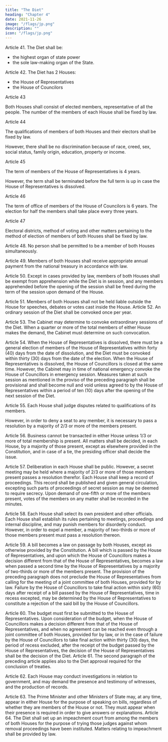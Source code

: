 ```yaml
---
title: "The Diet"
heading: "Chapter 4"
date: 2021-11-26
image: "/flags/jp.png"
description: ""
icon: "/flags/jp.png"
---
```



Article 41. The Diet shall be:
- the highest organ of state power
- the sole law-making organ of the State. 

Article 42. The Diet has 2 Houses:
- the House of Representatives
- the House of Councilors 

Article 43

Both Houses shall consist of elected members, representative of all the people. The number of the members of each House shall be fixed by law. 

Article 44

The qualifications of members of both Houses and their electors shall be fixed by law.

However, there shall be no discrimination because of race, creed, sex, social status, family origin, education, property or income. 

Article 45

The term of members of the House of Representatives is 4 years. 

However, the term shall be terminated before the full term is up in case the House of Representatives is dissolved. 

Article 46

The term of office of members of the House of Councilors is 6 years. The election for half the members shall take place every three years. 

Article 47

Electoral districts, method of voting and other matters pertaining to the method of election of members of both Houses shall be fixed by law. 

Article 48. No person shall be permitted to be a member of both Houses simultaneously. 

Article 49. Members of both Houses shall receive appropriate annual payment from the national treasury in accordance with law. 

Article 50. Except in cases provided by law, members of both Houses shall be exempt from apprehension while the Diet is in session, and any members apprehended before the opening of the session shall be freed during the term of the session upon demand of the House. 

Article 51. Members of both Houses shall not be held liable outside the House for speeches, debates or votes cast inside the House. Article 52. An ordinary session of the Diet shall be convoked once per year. 

Article 53. The Cabinet may determine to convoke extraordinary sessions of the Diet. When a quarter or more of the total members of either House makes the demand, the Cabinet must determine on such convocation.

Article 54. When the House of Representatives is dissolved, there must be a general election of members of the House of Representatives within forty (40) days from the date of dissolution, and the Diet must be convoked within thirty (30) days from the date of the election. When the House of Representatives is dissolved, the House of Councillors is closed at the same time. However, the Cabinet may in time of national emergency convoke the House of Councillors in emergency session. Measures taken at such session as mentioned in the proviso of the preceding paragraph shall be provisional and shall become null and void unless agreed to by the House of Representatives within a period of ten (10) days after the opening of the next session of the Diet. 

Article 55. Each House shall judge disputes related to qualifications of its members. 

However, in order to deny a seat to any member, it is necessary to pass a resolution by a majority of 2/3 or more of the members present. 

Article 56. Business cannot be transacted in either House unless 1/3 or more of total membership is present. All matters shall be decided, in each House, by a majority of those present, except as elsewhere provided in the Constitution, and in case of a tie, the presiding officer shall decide the issue. 

Article 57. Deliberation in each House shall be public. However, a secret meeting may be held where a majority of 2/3 or more of those members present passes a resolution therefor. Each House shall keep a record of proceedings. This record shall be published and given general circulation, excepting such parts of proceedings of secret session as may be deemed to require secrecy. Upon demand of one-fifth or more of the members present, votes of the members on any matter shall be recorded in the minutes. 

Article 58. Each House shall select its own president and other officials. Each House shall establish its rules pertaining to meetings, proceedings and internal discipline, and may punish members for disorderly conduct. However, in order to expel a member, a majority of two-thirds or more of those members present must pass a resolution thereon. 

Article 59. A bill becomes a law on passage by both Houses, except as otherwise provided by the Constitution. A bill which is passed by the House of Representatives, and upon which the House of Councillors makes a decision different from that of the House of Representatives, becomes a law when passed a second time by the House of Representatives by a majority of two-thirds or more of the members present. The provision of the preceding paragraph does not preclude the House of Representatives from calling for the meeting of a joint committee of both Houses, provided for by law. Failure by the House of Councillors to take final action within sixty (60) days after receipt of a bill passed by the House of Representatives, time in recess excepted, may be determined by the House of Representatives to constitute a rejection of the said bill by the House of Councillors.

Article 60. The budget must first be submitted to the House of Representatives. Upon consideration of the budget, when the House of Councillors makes a decision different from that of the House of Representatives, and when no agreement can be reached even through a joint committee of both Houses, provided for by law, or in the case of failure by the House of Councillors to take final action within thirty (30) days, the period of recess excluded, after the receipt of the budget passed by the House of Representatives, the decision of the House of Representatives shall be the decision of the Diet. Article 61. The second paragraph of the preceding article applies also to the Diet approval required for the conclusion of treaties.

Article 62. Each House may conduct investigations in relation to government, and may demand the presence and testimony of witnesses, and the production of records. 

Article 63. The Prime Minister and other Ministers of State may, at any time, appear in either House for the purpose of speaking on bills, regardless of whether they are members of the House or not. They must appear when their presence is required in order to give answers or explanations. Article 64. The Diet shall set up an impeachment court from among the members of both Houses for the purpose of trying those judges against whom removal proceedings have been instituted. Matters relating to impeachment shall be provided by law.

